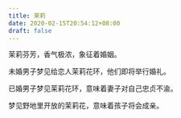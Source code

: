 ```yaml
---
title: 茉莉
date: 2020-02-15T20:54:12+08:00
draft: false
---
```


茉莉芬芳，香气极浓，象征着婚姻。<br>


未婚男子梦见给恋人茉莉花环，他们即将举行婚礼。<br>


已婚男子梦见茉莉花环，意味着妻子对自己忠贞不渝。<br>


梦见野地里开放的茉莉花，意味着孩子将会成亲。<br>
